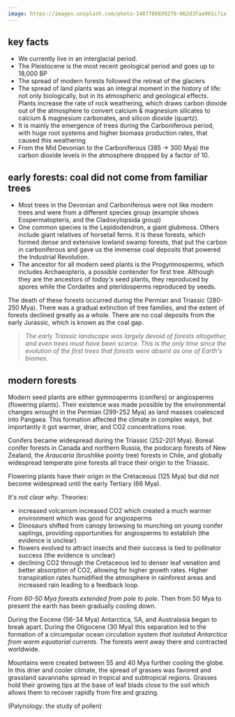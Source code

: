 ```yaml
---
image: https://images.unsplash.com/photo-1487786839270-062d3faa901c?ixlib=rb-1.2.1&ixid=MnwxMjA3fDB8MHxjb2xsZWN0aW9uLXBhZ2V8MXwxNTU5MzY4fHxlbnwwfHx8fA%3D%3D&w=1000&q=80
---
```

## key facts
- We currently live in an interglacial period.
- The Pleistocene is the most recent geological period and goes up to 18,000 BP
- The spread of modern forests followed the retreat of the glaciers
- The spread of land plants was an integral moment in the history of life: not only biologically, but in its atmospheric and geological effects. Plants increase the rate of rock weathering, which draws carbon dioxide out of the atmosphere to convert calcium & magnesium silicates to calcium & magnesium carbonates, and silicon dioxide (quartz).
- It is mainly the emergence of trees during the Carboniferous period, with huge root systems and higher biomass production rates, that caused this weathering
- From the Mid Devonian to the Carboniferous (385 -> 300 Mya) the carbon dioxide levels in the atmosphere dropped by a factor of 10. 

## early forests: coal did not come from familiar trees
- Most trees in the Devonian and Carboniferous were not like modern trees and were from a different species group (example shows Eospermatopteris, and the Cladoxylopsida group)
- One common species is the Lepidodendron, a giant glubmoss. Others include giant relatives of horsetail ferns. It is these forests, which formed dense and extensive lowland swamp forests, that put the carbon in carboniferous and gave us the immense coal deposits that powered the Industrial Revolution.
- The ancestor for all modern seed plants is the Progymnosperms, which includes Archaeopteris, a possible contender for first tree. Although they are the ancestors of *today's* seed plants, they reproduced by spores while the Cordaites and pteridosperms reproduced by seeds.

The death of these forests occurred during the Permian and Triassic (280-250 Mya). There was a gradual extinction of tree families, and the extent of forests declined greatly as a whole. There are no coal deposits from the early Jurassic, which is known as the coal gap. 

> *The early Triassic landscape was largely devoid of forests altogether, and even trees must have been scarce. This is the only time since the evolution of the first trees that forests were absent as one of Earth's biomes.*

## modern forests

Modern seed plants are either gymnosperms (conifers) or angiosperms (flowering plants). Their existence was made possible by the environmental changes wrought in the Permian (299-252 Mya) as land masses coalesced into Pangaea. This formation affected the climate in complex ways, but importantly it got warmer, drier, and CO2 concentrations rose. 

Conifers became widespread during the Triassic (252-201 Mya). Boreal conifer forests in Canada and northern Russia, the podocarp forests of New Zealand, the *Araucaria* (brushlike pointy tree) forests in Chile, and globally widespread temperate pine forests all trace their origin to the Triassic.

Flowering plants have their origin in the Cretaceous (125 Mya) but did not become widespread until the early Tertiary (66 Mya). 

*It's not clear why*.
Theories:
 - increased volcanism increased CO2 which created a much warmer environment which was good for angiosperms
 - Dinosaurs shifted from canopy browsing to munching on young conifer saplings, providing opportunities for angiosperms to establish (the evidence is unclear)
 - flowers evolved to attract insects and their success is tied to pollinator success (the evidence is unclear)
 - declining CO2 through the Cretaceous led to denser leaf venation and better absorption of CO2, allowing for higher growth rates. Higher transpiration rates humidified the atmosphere in rainforest areas and increased rain leading to a feedback loop. 

*From 60-50 Mya forests extended from pole to pole*. Then from 50 Mya to present the earth has been gradually cooling down. 

During the Eocene (56-34 Mya) Antarctica, SA, and Australasia began to break apart. 
During the Oligocene (30 Mya) this separation led to the formation of a circumpolar ocean circulation system *that isolated Antarctica from warm equatorial currents*. The forests went away there and contracted worldwide.

Mountains were created between 55 and 40 Mya further cooling the globe. In this drier and cooler climate, the spread of grasses was favored and grassland savannahs spread in tropical and subtropical regions. Grasses hold their growing tips at the base of leaf blads close to the soil which allows them to recover rapidly from fire and grazing.

(Palynology: the study of pollen)

